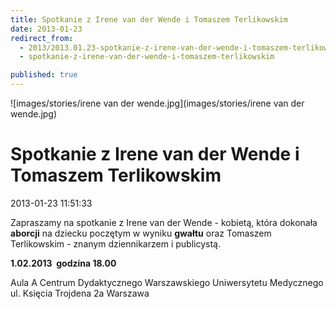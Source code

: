 ```yaml
---
title: Spotkanie z Irene van der Wende i Tomaszem Terlikowskim
date: 2013-01-23
redirect_from: 
  - 2013/2013.01.23-spotkanie-z-irene-van-der-wende-i-tomaszem-terlikowskim
  - spotkanie-z-irene-van-der-wende-i-tomaszem-terlikowskim

published: true
---
```



![images/stories/irene van der wende.jpg](images/stories/irene van der wende.jpg)

# Spotkanie z Irene van der Wende i Tomaszem Terlikowskim

<time>2013-01-23 11:51:33</time>


Zapraszamy na spotkanie z Irene van der Wende - kobietą, która dokonała **aborcji** na dziecku poczętym w wyniku **gwałtu** oraz Tomaszem Terlikowskim - znanym dziennikarzem i publicystą.

**1.02.2013&nbsp;
godzina 18.00**

Aula A Centrum Dydaktycznego 
Warszawskiego Uniwersytetu Medycznego
ul. Księcia Trojdena 2a
Warszawa


<!--CONTENT FROM OLD SERVER (jos before 2013): 
Zapraszamy na spotkanie z Irene van der Wende - kobietą, która dokonała **aborcji** na dziecku poczętym w wyniku **gwałtu** oraz Tomaszem Terlikowskim - znanym dziennikarzem i publicystą.

**1.02.2013&nbsp;
godzina 18.00**

Aula A Centrum Dydaktycznego 
Warszawskiego Uniwersytetu Medycznego
ul. Księcia Trojdena 2a
Warszawa

-->

<!--{{json:{"created_date":"2013-01-23 11:51:33","publish_down":"0000-00-00 00:00:00","id":"1165"}}}-->